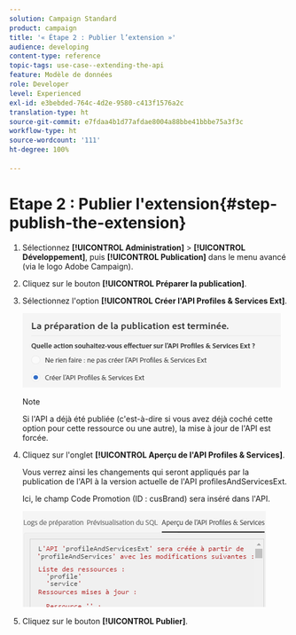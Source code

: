 ```yaml
---
solution: Campaign Standard
product: campaign
title: '« Étape 2 : Publier l’extension »'
audience: developing
content-type: reference
topic-tags: use-case--extending-the-api
feature: Modèle de données
role: Developer
level: Experienced
exl-id: e3bebded-764c-4d2e-9580-c413f1576a2c
translation-type: ht
source-git-commit: e7fdaa4b1d77afdae8004a88bbe41bbbe75a3f3c
workflow-type: ht
source-wordcount: '111'
ht-degree: 100%

---
```


# Etape 2 : Publier l&#39;extension{#step-publish-the-extension}

1. Sélectionnez **[!UICONTROL Administration]** > **[!UICONTROL Développement]**, puis **[!UICONTROL Publication]** dans le menu avancé (via le logo Adobe Campaign).
1. Cliquez sur le bouton **[!UICONTROL Préparer la publication]**.
1. Sélectionnez l&#39;option **[!UICONTROL Créer l&#39;API Profiles &amp; Services Ext]**.

   ![](assets/create-profile-and-services-api.png)

   >[!NOTE]
   >
   >Si l&#39;API a déjà été publiée (c&#39;est-à-dire si vous avez déjà coché cette option pour cette ressource ou une autre), la mise à jour de l&#39;API est forcée.

1. Cliquez sur l&#39;onglet **[!UICONTROL Aperçu de l&#39;API Profiles &amp; Services]**.

   Vous verrez ainsi les changements qui seront appliqués par la publication de l&#39;API à la version actuelle de l&#39;API profilesAndServicesExt.

   Ici, le champ Code Promotion (ID : cusBrand) sera inséré dans l&#39;API.

   ![](assets/extendpandsapi_diff.png)

1. Cliquez sur le bouton **[!UICONTROL Publier]**.
